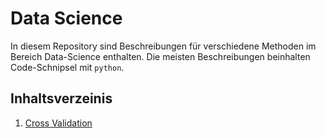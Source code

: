 # Data Science

In diesem Repository sind Beschreibungen für verschiedene Methoden im Bereich Data-Science enthalten. Die meisten Beschreibungen beinhalten Code-Schnipsel mit `python`.

## Inhaltsverzeinis

1. [Cross Validation](./Cross-Validation.md)